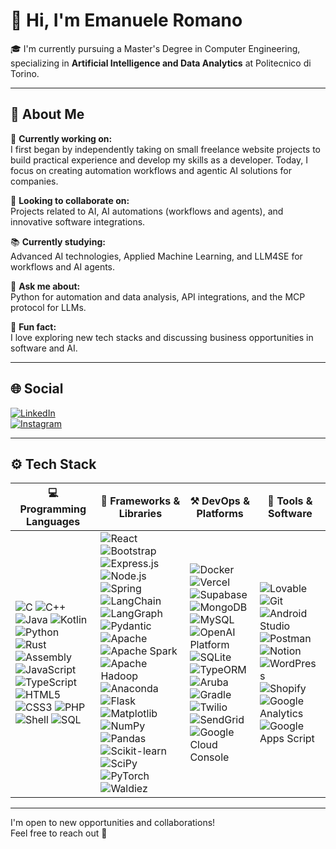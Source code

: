 # 👋 Hi, I'm **Emanuele Romano**

🎓 I'm currently pursuing a Master's Degree in Computer Engineering, specializing in **Artificial Intelligence and Data Analytics** at Politecnico di Torino.

---

## 💫 About Me

🔧 **Currently working on:**  
I first began by independently taking on small freelance website projects to build practical experience and develop my skills as a developer. Today, I focus on creating automation workflows and agentic AI solutions for companies.

🤝 **Looking to collaborate on:**  
Projects related to AI, AI automations (workflows and agents), and innovative software integrations.

📚 **Currently studying:**  
Advanced AI technologies, Applied Machine Learning, and LLM4SE for workflows and AI agents.

💬 **Ask me about:**  
Python for automation and data analysis, API integrations, and the MCP protocol for LLMs.

🎉 **Fun fact:**  
I love exploring new tech stacks and discussing business opportunities in software and AI.

---

## 🌐 Social

[![LinkedIn](https://img.shields.io/badge/LinkedIn-%230077B5.svg?logo=linkedin&logoColor=white)](https://www.linkedin.com/in/emanuele-romano-77b7552b2/)  
[![Instagram](https://img.shields.io/badge/Instagram-%23E4405F.svg?logo=instagram&logoColor=white)](https://www.instagram.com/emanuele_romano_/)

---

## ⚙️ Tech Stack

| 💻 Programming Languages | 🧱 Frameworks & Libraries | ⚒️ DevOps & Platforms | 🎨 Tools & Software |
|--------------------------|---------------------------|------------------------------|---------------------|
| ![C](https://img.shields.io/badge/c-00599C?style=for-the-badge&logo=c&logoColor=white) ![C++](https://img.shields.io/badge/c++-00599C?style=for-the-badge&logo=cplusplus&logoColor=white) ![Java](https://img.shields.io/badge/java-ED8B00?style=for-the-badge&logo=openjdk&logoColor=white) ![Kotlin](https://img.shields.io/badge/kotlin-7F52FF?style=for-the-badge&logo=kotlin&logoColor=white) ![Python](https://img.shields.io/badge/python-3670A0?style=for-the-badge&logo=python&logoColor=ffdd54) ![Rust](https://img.shields.io/badge/rust-000000?style=for-the-badge&logo=rust&logoColor=white) ![Assembly](https://img.shields.io/badge/assembly-6E4C13?style=for-the-badge&logo=gnu&logoColor=white) ![JavaScript](https://img.shields.io/badge/javascript-F7DF1E?style=for-the-badge&logo=javascript&logoColor=black) ![TypeScript](https://img.shields.io/badge/typescript-3178C6?style=for-the-badge&logo=typescript&logoColor=white) ![HTML5](https://img.shields.io/badge/html5-E34F26?style=for-the-badge&logo=html5&logoColor=white) ![CSS3](https://img.shields.io/badge/css3-1572B6?style=for-the-badge&logo=css3&logoColor=white) ![PHP](https://img.shields.io/badge/php-777BB4?style=for-the-badge&logo=php&logoColor=white) ![Shell](https://img.shields.io/badge/shell-121011?style=for-the-badge&logo=gnu-bash&logoColor=white) ![SQL](https://img.shields.io/badge/sql-4479A1?style=for-the-badge&logo=sqlite&logoColor=white) | ![React](https://img.shields.io/badge/react-20232A?style=for-the-badge&logo=react&logoColor=61DAFB) ![Bootstrap](https://img.shields.io/badge/Bootstrap-7952B3?style=for-the-badge&logo=bootstrap&logoColor=white) ![Express.js](https://img.shields.io/badge/express.js-000000?style=for-the-badge&logo=express&logoColor=white) ![Node.js](https://img.shields.io/badge/node.js-339933?style=for-the-badge&logo=nodedotjs&logoColor=white) ![Spring](https://img.shields.io/badge/spring-6DB33F?style=for-the-badge&logo=spring&logoColor=white) ![LangChain](https://img.shields.io/badge/LangChain-1C3C3C?style=for-the-badge&logo=langchain&logoColor=white) ![LangGraph](https://img.shields.io/badge/LangGraph-2E2E8A?style=for-the-badge&logo=python&logoColor=white) ![Pydantic](https://img.shields.io/badge/pydantic-E92063?style=for-the-badge&logo=pydantic&logoColor=white) ![Apache](https://img.shields.io/badge/apache-D22128?style=for-the-badge&logo=apache&logoColor=white) ![Apache Spark](https://img.shields.io/badge/apache%20spark-E25A1C?style=for-the-badge&logo=apachespark&logoColor=white) ![Apache Hadoop](https://img.shields.io/badge/apache%20hadoop-66CCFF?style=for-the-badge&logo=apachehadoop&logoColor=white) ![Anaconda](https://img.shields.io/badge/anaconda-44A833?style=for-the-badge&logo=anaconda&logoColor=white) ![Flask](https://img.shields.io/badge/flask-000000?style=for-the-badge&logo=flask&logoColor=white) ![Matplotlib](https://img.shields.io/badge/matplotlib-3776AB?style=for-the-badge&logo=python&logoColor=white) ![NumPy](https://img.shields.io/badge/numpy-013243?style=for-the-badge&logo=numpy&logoColor=white) ![Pandas](https://img.shields.io/badge/pandas-150458?style=for-the-badge&logo=pandas&logoColor=white) ![Scikit-learn](https://img.shields.io/badge/scikit--learn-F7931E?style=for-the-badge&logo=scikit-learn&logoColor=white) ![SciPy](https://img.shields.io/badge/scipy-8CAAE6?style=for-the-badge&logo=scipy&logoColor=white) ![PyTorch](https://img.shields.io/badge/PyTorch-EE4C2C?style=for-the-badge&logo=pytorch&logoColor=white) ![Waldiez](https://img.shields.io/badge/waldiez-412991?style=for-the-badge&logo=waldiez&logoColor=white) | ![Docker](https://img.shields.io/badge/docker-2496ED?style=for-the-badge&logo=docker&logoColor=white) ![Vercel](https://img.shields.io/badge/vercel-000000?style=for-the-badge&logo=vercel&logoColor=white) ![Supabase](https://img.shields.io/badge/supabase-3ECF8E?style=for-the-badge&logo=supabase&logoColor=white) ![MongoDB](https://img.shields.io/badge/mongodb-47A248?style=for-the-badge&logo=mongodb&logoColor=white) ![MySQL](https://img.shields.io/badge/mysql-4479A1?style=for-the-badge&logo=mysql&logoColor=white) ![OpenAI Platform](https://img.shields.io/badge/OpenAI%20Platform-412991?style=for-the-badge&logo=openai&logoColor=white) ![SQLite](https://img.shields.io/badge/sqlite-003B57?style=for-the-badge&logo=sqlite&logoColor=white) ![TypeORM](https://img.shields.io/badge/TypeORM-FFAF00?style=for-the-badge&logo=typeorm&logoColor=white) ![Aruba](https://img.shields.io/badge/aruba-F78D2C?style=for-the-badge&logo=proxmox&logoColor=white) ![Gradle](https://img.shields.io/badge/gradle-02303A?style=for-the-badge&logo=gradle&logoColor=white) ![Twilio](https://img.shields.io/badge/twilio-F22F46?style=for-the-badge&logo=twilio&logoColor=white) ![SendGrid](https://img.shields.io/badge/sendgrid-0085CA?style=for-the-badge&logo=sendgrid&logoColor=white) ![Google Cloud Console](https://img.shields.io/badge/Google%20Cloud%20Console-4285F4?style=for-the-badge&logo=googlecloud&logoColor=white) | ![Lovable](https://img.shields.io/badge/Lovable-FF66CC?style=for-the-badge&logo=lovable&logoColor=white) ![Git](https://img.shields.io/badge/git-F05032?style=for-the-badge&logo=git&logoColor=white) ![Android Studio](https://img.shields.io/badge/android%20studio-3DDC84?style=for-the-badge&logo=androidstudio&logoColor=white) ![Postman](https://img.shields.io/badge/postman-FF6C37?style=for-the-badge&logo=postman&logoColor=white) ![Notion](https://img.shields.io/badge/notion-000000?style=for-the-badge&logo=notion&logoColor=white) ![WordPress](https://img.shields.io/badge/wordpress-21759B?style=for-the-badge&logo=wordpress&logoColor=white) ![Shopify](https://img.shields.io/badge/shopify-96BF48?style=for-the-badge&logo=shopify&logoColor=white) ![Google Analytics](https://img.shields.io/badge/google_analytics-E37400?style=for-the-badge&logo=googleanalytics&logoColor=white) ![Google Apps Script](https://img.shields.io/badge/Google%20Apps%20Script-4285F4?style=for-the-badge&logo=googleappsscript&logoColor=white) |

---

I'm open to new opportunities and collaborations!  
Feel free to reach out 🚀
